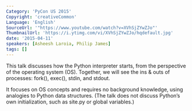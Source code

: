 ```yaml
---
Category: 'PyCon US 2015'
Copyright: 'creativeCommon'
Language: 'English'
SourceUrl: '"https://www.youtube.com/watch?v=XVhSjZYwZJo"'
ThumbnailUrl: 'https://i.ytimg.com/vi/XVhSjZYwZJo/hqdefault.jpg'
date: '2015-04-11'
speakers: [Asheesh Laroia, Philip James]
tags: []
---
```

This talk discusses how the Python interpreter starts, from the perspective of the operating system (OS). Together, we will see the ins & outs of processes: fork(), exec(), stdin, and stdout.

It focuses on OS concepts and requires no background knowledge, using analogies to Python data structures. (The talk does not discuss Python’s own initialization, such as site.py or global variables.)

